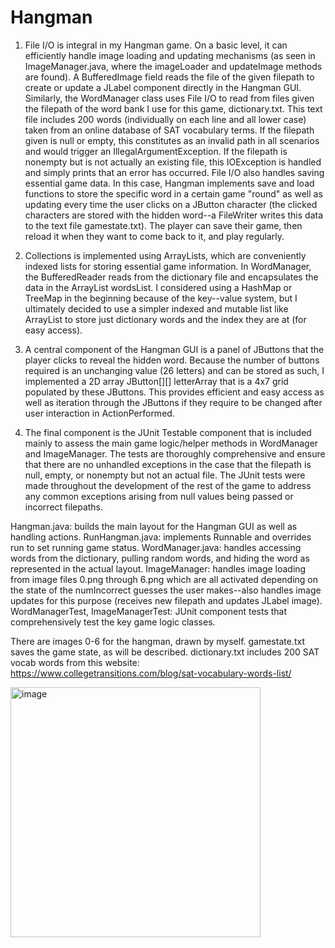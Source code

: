 # Hangman

1. File I/O is integral in my Hangman game.  On a basic level, it can efficiently handle image loading
    and updating mechanisms (as seen in ImageManager.java, where the imageLoader and updateImage methods
    are found).  A BufferedImage field reads the file of the given filepath to create or update a
    JLabel component directly in the Hangman GUI.  Similarly, the WordManager class uses File I/O to
    read from files given the filepath of the word bank I use for this game, dictionary.txt.  This text
    file includes 200 words (individually on each line and all lower case) taken from an online database
    of SAT vocabulary terms.  If the filepath given is null or empty, this constitutes as an invalid
    path in all scenarios and would trigger an IllegalArgumentException.  If the filepath is nonempty
    but is not actually an existing file, this IOException is handled and simply prints that an error
    has occurred.
    File I/O also handles saving essential game data.  In this case, Hangman implements save and load
    functions to store the specific word in a certain game "round" as well as updating every time the
    user clicks on a JButton character (the clicked characters are stored with the hidden word--a
    FileWriter writes this data to the text file gamestate.txt).  The player can save their game, then
    reload it when they want to come back to it, and play regularly.

  2. Collections is implemented using ArrayLists, which are conveniently indexed lists
    for storing essential game information.  In WordManager, the BufferedReader reads from the dictionary
    file and encapsulates the data in the ArrayList<String> wordsList.  I considered using a HashMap
    or TreeMap in the beginning because of the key--value system, but I ultimately decided to use a
    simpler indexed and mutable list like ArrayList to store just dictionary words and the index they
    are at (for easy access).

  3. A central component of the Hangman GUI is a panel of JButtons that the player clicks
    to reveal the hidden word.  Because the number of buttons required is an unchanging value (26 letters)
    and can be stored as such, I implemented a 2D array JButton[][] letterArray that is a 4x7 grid
    populated by these JButtons.  This provides efficient and easy access as well as iteration through
    the JButtons if they require to be changed after user interaction in ActionPerformed.

  4. The final component is the JUnit Testable component that is included mainly to assess the main game
    logic/helper methods in WordManager and ImageManager.  The tests are thoroughly comprehensive and ensure
    that there are no unhandled exceptions in the case that the filepath is null, empty, or nonempty
    but not an actual file.  The JUnit tests were made throughout the development of the rest of the
    game to address any common exceptions arising from null values being passed or incorrect filepaths.

Hangman.java: builds the main layout for the Hangman GUI as well as handling actions.
RunHangman.java: implements Runnable and overrides run to set running game status.
WordManager.java: handles accessing words from the dictionary, pulling random words, and hiding
the word as represented in the actual layout.
ImageManager: handles image loading from image files 0.png through 6.png which are all activated
depending on the state of the numIncorrect guesses the user makes--also handles image updates for
this purpose (receives new filepath and updates JLabel image).
WordManagerTest, ImageManagerTest: JUnit component tests that comprehensively test the key game
logic classes.

There are images 0-6 for the hangman, drawn by myself.
gamestate.txt saves the game state, as will be described.
dictionary.txt includes 200 SAT vocab words from this website:
https://www.collegetransitions.com/blog/sat-vocabulary-words-list/

<img width="400" alt="image" src="https://github.com/LilianXiao/Hangman/assets/94140612/ac270c4e-4a28-4c60-8e1b-d3eca9737dc6">
